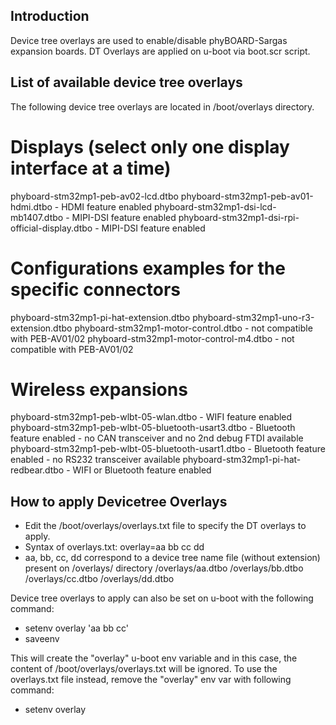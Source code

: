 Introduction
------------

Device tree overlays are used to enable/disable phyBOARD-Sargas expansion boards.
DT Overlays are applied on u-boot via boot.scr script.


List of available device tree overlays
--------------------------------------
The following device tree overlays are located in /boot/overlays directory.

# Displays (select only one display interface at a time)
phyboard-stm32mp1-peb-av02-lcd.dtbo
phyboard-stm32mp1-peb-av01-hdmi.dtbo - HDMI feature enabled
phyboard-stm32mp1-dsi-lcd-mb1407.dtbo - MIPI-DSI feature enabled
phyboard-stm32mp1-dsi-rpi-official-display.dtbo - MIPI-DSI feature enabled

# Configurations examples for the specific connectors
phyboard-stm32mp1-pi-hat-extension.dtbo
phyboard-stm32mp1-uno-r3-extension.dtbo
phyboard-stm32mp1-motor-control.dtbo - not compatible with PEB-AV01/02
phyboard-stm32mp1-motor-control-m4.dtbo - not compatible with PEB-AV01/02

# Wireless expansions
phyboard-stm32mp1-peb-wlbt-05-wlan.dtbo - WIFI feature enabled
phyboard-stm32mp1-peb-wlbt-05-bluetooth-usart3.dtbo - Bluetooth feature enabled - no CAN transceiver and no 2nd debug FTDI available
phyboard-stm32mp1-peb-wlbt-05-bluetooth-usart1.dtbo - Bluetooth feature enabled - no RS232 transceiver available
phyboard-stm32mp1-pi-hat-redbear.dtbo - WIFI or Bluetooth feature enabled


How to apply Devicetree Overlays
--------------------------------
- Edit the /boot/overlays/overlays.txt file to specify the DT overlays to apply.
- Syntax of overlays.txt:
overlay=aa bb cc dd
- aa, bb, cc, dd correspond to a device tree name file (without extension)
present on /overlays/ directory
/overlays/aa.dtbo
/overlays/bb.dtbo
/overlays/cc.dtbo
/overlays/dd.dtbo

Device tree overlays to apply can also be set on u-boot with the following command:
- setenv overlay 'aa bb cc'
- saveenv

This will create the "overlay" u-boot env variable and in this case,
the content of /boot/overlays/overlays.txt will be ignored.
To use the overlays.txt file instead, remove the "overlay" env var with following command:
- setenv overlay



